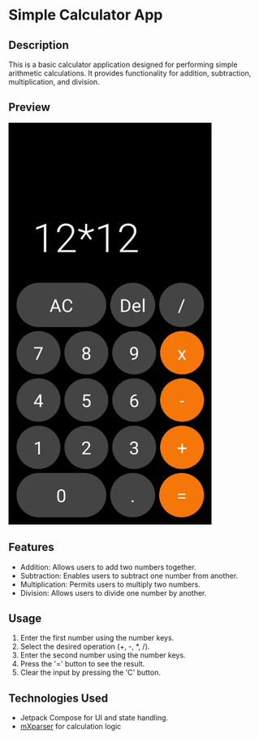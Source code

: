 # Simple Calculator App

## Description

This is a basic calculator application designed for performing simple arithmetic calculations. It provides functionality for addition, subtraction, multiplication, and division.

## Preview

<img src="https://github.com/justADeni/Calculator/blob/master/img/calculator.jpg?raw=true" width="400" height="790">

## Features

- Addition: Allows users to add two numbers together.
- Subtraction: Enables users to subtract one number from another.
- Multiplication: Permits users to multiply two numbers.
- Division: Allows users to divide one number by another.

## Usage

1. Enter the first number using the number keys.
2. Select the desired operation (+, -, *, /).
3. Enter the second number using the number keys.
4. Press the '=' button to see the result.
5. Clear the input by pressing the 'C' button.

## Technologies Used

- Jetpack Compose for UI and state handling.
- [mXparser](https://github.com/mariuszgromada/MathParser.org-mXparser) for calculation logic
